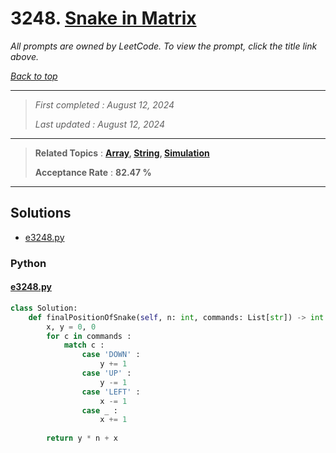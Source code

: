 # 3248. [Snake in Matrix](<https://leetcode.com/problems/snake-in-matrix>)

*All prompts are owned by LeetCode. To view the prompt, click the title link above.*

*[Back to top](<../README.md>)*

------

> *First completed : August 12, 2024*
>
> *Last updated : August 12, 2024*

------

> **Related Topics** : **[Array](<by_topic/Array.md>), [String](<by_topic/String.md>), [Simulation](<by_topic/Simulation.md>)**
>
> **Acceptance Rate** : **82.47 %**

------

## Solutions

- [e3248.py](<../my-submissions/e3248.py>)
### Python
#### [e3248.py](<../my-submissions/e3248.py>)
```Python
class Solution:
    def finalPositionOfSnake(self, n: int, commands: List[str]) -> int:
        x, y = 0, 0
        for c in commands :
            match c :
                case 'DOWN' :
                    y += 1
                case 'UP' :
                    y -= 1
                case 'LEFT' :
                    x -= 1
                case _ :
                    x += 1
        
        return y * n + x

```

